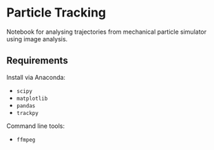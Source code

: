 # Particle Tracking

Notebook for analysing trajectories from mechanical particle simulator using image analysis.

## Requirements

Install via Anaconda:

- `scipy`
- `matplotlib`
- `pandas`
- `trackpy`

Command line tools:

- `ffmpeg`
